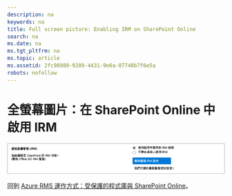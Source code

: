 ```yaml
---
description: na
keywords: na
title: Full screen picture: Enabling IRM on SharePoint Online
search: na
ms.date: na
ms.tgt_pltfrm: na
ms.topic: article
ms.assetid: 2fc90989-9289-4431-9e6a-07740b7f6e5a
robots: nofollow
---
```

# 全螢幕圖片：在 SharePoint Online 中啟用 IRM
![](../Image/AzRMS_StoryboardSPO_1.png)

回到 [Azure RMS 運作方式：受保護的程式庫與 SharePoint Online](http://technet.microsoft.com/library/jj585026.aspx)。

